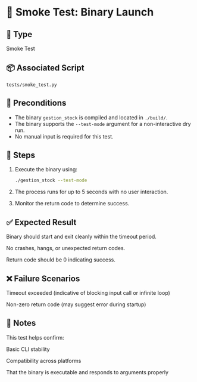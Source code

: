 # 🚦 Smoke Test: Binary Launch

## 📍 Type
Smoke Test

## 📦 Associated Script
`tests/smoke_test.py`

## 🔧 Preconditions
- The binary `gestion_stock` is compiled and located in `./build/`.
- The binary supports the `--test-mode` argument for a non-interactive dry run.
- No manual input is required for this test.

## 🔄 Steps

1. Execute the binary using:
   ```bash
   ./gestion_stock --test-mode

2.  The process runs for up to 5 seconds with no user interaction.

3.  Monitor the return code to determine success.

## ✅ Expected Result
Binary should start and exit cleanly within the timeout period.

No crashes, hangs, or unexpected return codes.

Return code should be 0 indicating success.

## ❌ Failure Scenarios
Timeout exceeded (indicative of blocking input call or infinite loop)

Non-zero return code (may suggest error during startup)

## 🧪 Notes
This test helps confirm:

Basic CLI stability

Compatibility across platforms

That the binary is executable and responds to arguments properly

